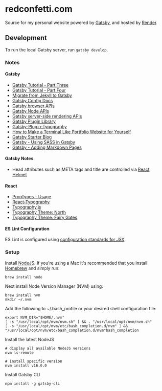 # redconfetti.com

Source for my personal website powered by [Gatsby](https://www.gatsbyjs.org/),
and hosted by [Render](https://render.com/).

## Development

To run the local Gatsby server, run `gatsby develop`.

### Notes

#### Gatsby

- [Gatsby Tutorial - Part Three](https://www.gatsbyjs.org/tutorial/part-three/)
- [Gatsby Tutorial - Part Four](https://www.gatsbyjs.org/tutorial/part-four/)
- [Migrate from Jekyll to Gatsby](https://www.gatsbyjs.org/blog/2017-11-08-migrate-from-jekyll-to-gatsby/)
- [Gatsby Config Docs](https://www.gatsbyjs.org/docs/gatsby-config/)
- [Gatsby browser APIs](https://www.gatsbyjs.org/docs/browser-apis/)
- [Gatsby Node APIs](https://www.gatsbyjs.org/docs/node-apis/)
- [Gatsby server-side rendering APIs](https://www.gatsbyjs.org/docs/ssr-apis/)
- [Gatsby Plugin Library](https://www.gatsbyjs.org/plugins/)
- [Gatsby-Plugin-Typography](https://www.npmjs.com/package/gatsby-plugin-typography)
- [How to Make a Terminal Like Portfolio Website for Yourself](https://hackernoon.com/how-to-make-a-terminal-like-portfolio-website-for-yourself-27d7a7030004)
- [Gatsby Starter Blog](https://github.com/gatsbyjs/gatsby-starter-blog/blob/master/README.md)
- [Gatsby - Using SASS in Gatsby](https://www.gatsbyjs.org/docs/sass/)
- [Gatsby - Adding Markdown Pages](https://www.gatsbyjs.org/docs/adding-markdown-pages/)

#### Gatsby Notes

- Head attributes such as META tags and title are controlled via [React Helmet]

[React Helmet]: https://www.gatsbyjs.com/docs/add-page-metadata/

#### React

- [PropTypes - Usage](https://github.com/facebook/prop-types#usage)
- [React-Typography](https://www.npmjs.com/package/react-typography)
- [Typography.js](https://kyleamathews.github.io/typography.js/)
- [Typography Theme: North](https://www.npmjs.com/package/typography-theme-north)
- [Typography Theme: Fairy Gates](https://www.npmjs.com/package/typography-theme-fairy-gates)

#### ES Lint Configuration

ES Lint is configured using [configuration standards for JSX].

[configuration standards for JSX]: https://github.com/standard/eslint-config-standard-jsx

### Setup

Install [NodeJS](https://nodejs.org/en/download/). If you're using a Mac it's
recommended that you install [Homebrew](https://brew.sh/) and simply run:

```shell
brew install node
```

Next install Node Version Manager (NVM) using:

```shell
brew install nvm
mkdir ~/.nvm
```

Add the following to ~/.bash_profile or your desired shell configuration file:

```shell
export NVM_DIR="$HOME/.nvm"
[ -s "/usr/local/opt/nvm/nvm.sh" ] && . "/usr/local/opt/nvm/nvm.sh"
[ -s "/usr/local/opt/nvm/etc/bash_completion.d/nvm" ] && . "/usr/local/opt/nvm/etc/bash_completion.d/nvm"bash_completion
```

Install the latest NodeJS

```shell
# display all available NodeJS versions
nvm ls-remote

# install specific version
nvm install v16.0.0
```

Install Gatsby CLI

```shell
npm install -g gatsby-cli
```
